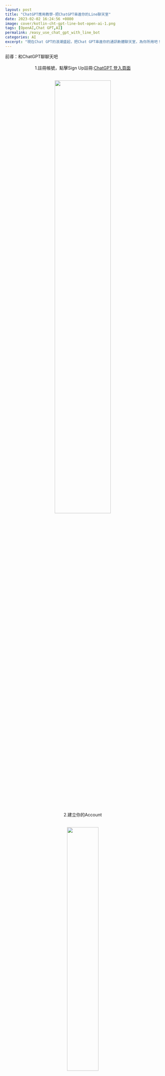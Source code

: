 ```yaml
---
layout: post
title: "ChatGPT應用教學-把ChatGPT串進你的Line聊天室"
date: 2023-02-02 16:24:56 +0800
image: cover/kotlin-cht-gpt-line-bot-open-ai-1.png
tags: [OpenAI,Chat GPT,AI]
permalink: /easy_use_chat_gpt_with_line_bot
categories: AI
excerpt: "現在Chat GPT的浪潮盛起，把Chat GPT串進你的通訊軟體聊天室，為你所用吧！"
---
```



<div class="c-border-main-title">前導：和ChatGPT聊聊天吧</div><br>

<div align="center">
  <div class="c-border-content-title-4">1.註冊帳號，點擊Sign Up註冊:<a href="https://chat.openai.com/auth/login" target="_blank">ChatGPT 登入頁面</a><br></div><br>

  <img src="/images/linebot/line_bot_0000.png" width="60%"/><br><br>
  <div class="c-border-content-title-4">2.建立你的Account</div><br>

  <img src="/images/linebot/line_bot_00000.png" width="45%"/><br><br>
  <div class="c-border-content-title-4">3.開始聊聊天，在下面對話框輸入你要問的問題</div><br>

  <img src="/images/linebot/line_bot_009.png" width="70%"/><br><br>
  <div class="c-border-content-title-4">4.像是...2023年WBC經典賽冠軍預測</div><br>

  <img src="/images/linebot/line_bot_010.png" width="70%"/><br><br>
  <div class="c-border-content-title-4">5.或是...怎麼用Kotlin寫一個預測的程式呢？</div><br>
  <img src="/images/linebot/line_bot_011.png" width="70%"/>
  <img src="/images/linebot/line_bot_012.png" width="70%"/>
  <img src="/images/linebot/line_bot_013.png" width="70%"/>
  <p>&#11014;看起來chatGPT給了一段給身高預測體重的範例，看起來有模有樣</p>

</div>

<h5>這個那麼厲害的AI我們都知道能夠問他千奇百怪的問題，那要怎麼為你所用呢？我們接著看下去...</h5>


<div class="c-border-main-title">試著串接ChatGPT API吧</div>

<div align="center">
  <div class="c-border-content-title-4">
    1.註冊一個賬號並獲取API keys：<a href="https://platform.openai.com/account/api-keys" target="_blank">OpenAI 登入頁面</a>
  </div><br>


  <img src="/images/linebot/line_bot_014.png" width="30%"/><br>
  <p>&#11014;點擊進入後右上角 頭像點進後會有如上圖樣式，點擊View API keys即可</p>
  <img src="/images/linebot/line_bot_015.png" width="60%"/><br><br>
  <p>&#11014;點擊Create new Security key，這個Key是你之後呼叫API使用要確認你身份的一把Key</p>

  <div class="c-border-content-title-4">
    2.接著你可以看官方api文件：
    <a href="https://platform.openai.com/docs/api-reference/models/list" target="_blank">OpenAI api文件</a>  
  </div><br>

  <p>看文件介紹怎麼串，再照文件上說明去串</p>

  <img src="/images/linebot/line_bot_017.png" width="45%"/><br><br>
  <p>不過若是對curl或api請求稍微有經驗了，可以直接找到官方提供的curl範例，去改成你熟悉的語言請求</p>
  <img src="/images/linebot/line_bot_016.png" width="45%"/><br><br>
  <pre style="text-align: left;">
  <code>
  curl https://api.openai.com/v1/completions \
  -H "Content-Type: application/json" \
  -H "Authorization: Bearer $YOUR_API_KEY" \
  -d '{"model": "text-davinci-003", "prompt": "Say this is a test", "temperature": 0, "max_tokens": 7}'
  </code>
  </pre>

    <p class = "table_container">
    &#11014; 快速介紹一下上面這段curl的含義<br>
    1. 我們要發送request的url是https://api.openai.com/v1/completions<br>
    2. 如果要拆成更細可以看成前段https://api.openai.com/ domain name<br>
    跟後段API接口 v1/completions<br>
    3. 中間-H的部分是Header<br>
    Content-Type: application/json主要用途為我們request body的格式要為json<br>
    Authorization: Bearer $YOUR_API_KEY 這個則是你要使用OpenAI提供的API你必需要輸入一個驗證API key<br>
    也就是我們前面產生的key<br>
    4. -d '{....}' 最後面-d是要傳給接口的json格式，{}框框內即要傳的json內容<br>
    5. 簡單json key解釋：<br>
    model ：為chatGPT的模型，官方有提供不同種的模型供串接者使用，<br>
    每個都有最大token，或是收費，甚至可靠性不一，可以自己根據文件來測試：
    <a href="https://platform.openai.com/docs/models/gpt-3" target="_blank">GPT-3 model文件</a><br><br>
    prompt：就是你要問的問題，跟前面你直接輸入到chatGPT網頁版的聊天室一樣，<br>
    只是現在變成你自己用程式去發請求<br>
    max_tokens： 則是你想要這次請求最多可以幾個tokens限制，<br>
    因為官方應該是用tokens數字來收費，<br>
    所以可能可以透過max_tokens來限制，<br>
    每次的請求，可能是讓有長期規劃使用該api的人可以控制流量吧?<br><br>
    （這邊的tokens只是官方用來計算流量計費的一種方式，並非常見用token來驗證的那種token）
    </p>

  <div class="c-border-content-title-4">
      3.至此，你已經取得串接OpenAI接口所需的東西了...    
  </div><br>
  <p>可以開始使用你熟悉的語言來開發API了</p>
  <p>串接 OpenAI API 的 Kotlin 程式</p>

  <script src="https://gist.github.com/KuanChunChen/4bcd72e0ba21a76eb545112113be7cfa.js"></script>

  <p class = "table_container">
  &#11014; 這邊我習慣把各種有可能會覆用的code拉出來寫，ChatGptAPI.kt、ChatGptCompletionRequest.kt、ChatGptCompletionResult.kt...等等<br>
  中間因為沒有要寫太大的專案，就懶得自己寫thread操作了<br>
  先用最簡單用的retrofit內建Callback<br>
  裡面已經幫忙處理UI Thread跟sub Thread的切換了
  </p>

  <script src="https://gist.github.com/KuanChunChen/04e812ff6d93a27e1ba8a91834b2f140.js"></script>
  <p style="text-align:left;">
  &#11014; 這邊主要是用Retrofit把串接接口分離出來
  </p>

  <script src="https://gist.github.com/KuanChunChen/a4b7da41bfe56c408b879fdc8ceac03b.js"></script>
  <p style="text-align:left;">
  &#11014; 這邊就是建立一個http連線的類</p>

  <div class="c-border-content-title-4">
    4.完成上面你就已經成功串接ChatGpt的API啦~
  </div><br>

  <p>現在你只需要再在你呼叫ChatGpt API成功的地方<br>
  去呼叫LineBot聊天室的API就能把返回的消息傳到你實際在使用的Line聊天室內了</p>
</div>



<div class="c-border-main-title">開始建立LineBot帳號</div>


<div class="c-border-content-title-4">
  1.申請Line Bot賬號：首先需要到Line Bot開發者中心申請一個Line Bot賬號，並創建一個新的Line Bot Channel。
</div><br>

點此連結去申請或直接用line帳號登入：[Line Business ID](https://account.line.biz/login?redirectUri=https%3A%2F%2Fdevelopers.line.biz%2Fconsole%2Fchannel%2F1656655880%2Fmessaging-api)

<div align="center">
  <img src="/images/linebot/line_bot_001.png" width="45%"/>
  <img src="/images/linebot/line_bot_002.png" width="45%"/>
</div><br>

<div class="c-border-content-title-4">
  2.配置Line Bot Channel：創建Line Bot Channel後，需要配置Channel基本信息、Webhook、消息API、Line Login等功能。
</div><br>

註冊完後，進入此畫面，點擊Create創建新的聊天室：<br>
<div align="center">
  <img src="/images/linebot/line_bot_003.png" width="50%"/>
  <img src="/images/linebot/line_bot_004.png" width="40%"/>
</div><br>

創建後，來到這個頁面，點擊Create a Messaging API Channel 來開通使用line bot的訊息API：<br>

<div align="center">
  <img src="/images/linebot/line_bot_005.png" width="100%"/>
</div><br>

依照下圖，輸入資料<br>

<div align="center">
  <img src="/images/linebot/line_bot_006.png" width="100%"/>
</div><br>
<div align="center">
  <img src="/images/linebot/line_bot_007.png" width="100%"/>
</div><br>

最後輸入完後<br>
記得在條約打勾後創建<br>

<div align="center">
  <img src="/images/linebot/line_bot_008.png" width="100%"/>
</div><br>

<div class="c-border-content-title-4">
  3.創建完後可以分別在Basic Setting 跟 Messaging API頁面看到你的Channel secret 與Channel access token
</div><br>

這邊兩組key是呼叫linebot相關接口需要的key
<div align="center">
  <img src="/images/linebot/line_bot_018.png" width="100%"/><br><br>
  <img src="/images/linebot/line_bot_019.png" width="100%"/>
</div><br>

<div class="c-border-content-title-4">
  4.接著就是參考參考LineBot官方API文件，看看怎麼串:<a href="https://developers.line.biz/en/docs/messaging-api/sending-messages/#methods-of-sending-message" target="_blank">LineBot Messaging api文件</a>
</div><br>

<div align="center">
  <img src="/images/linebot/line_bot_020.png" width="100%"/><br><br>
</div><br>

<div class="c-border-content-title-4">
  5.至此，你已經取得串接LineBot接口所需的東西了...
</div><br>
<p>可以開始使用你熟悉的語言來開發API了</p>
<p>串接 LineBot API 的 Kotlin 程式</p>
<script src="https://gist.github.com/KuanChunChen/a21b726e6cde1d2f171ca77b66b78abb.js"></script>
<p style="text-align:left;">
&#11014; 這裡跟前面ChatGPT串接的過程一樣，也是使用Retrofit來寫
</p>

<script src="https://gist.github.com/KuanChunChen/371d803d654c0050574da73df02d3f16.js"></script>
<p style="text-align:left;">
&#11014; 拉出來的Line Messaging接口
</p>

<div class="c-border-content-title-4">
  6.到這邊就簡單串完了..可以開始部署代碼到Server上了
</div><br>

可以用一些雲端Server或在自己本地IP架設Server把寫好的代碼放上去<br>
即可開始你的LineBot串接ChatGpt服務<br>
後面則是反覆測試你上線的功能是否有bug、後續維護都是可以注意的地方
剩下就自行去摸索吧，快來試試看！<br>

<h3 align="center">最終成果</h3>
<div align="center">
  <img src="/images/linebot/line_bot_021.png" width="40%"/><br><br>
</div><br>

<div class="c-border-main-title">開發完成後怎麼部署到LineBot內呢？</div>
<div class="c-border-content-title-4">
  1.前面都開發完成了，那你只需要把你的code開放接口跟部署到Server中提供Webhook URL給Line Deverloper 後台就能行了
</div><br>

<p class = "table_container">
這裡就是回到前面去過的<a href="https://developers.line.biz/" target="_blank">Line Deverloper</a><br>
進到Messaging API這個頁面<br>
把你開放的接口輸入進來就行了
</p>
<div align="center">
  <img src="/images/linebot/line_bot_022.png" width="100%"/><br><br>
  <img src="/images/linebot/line_bot_025.png" width="100%"/><br><br>
</div>
<p style="text-align:center;">
&#11014;更新你的url到Line後台</p>


<img src="/images/linebot/line_bot_023.png" width="100%"/>
<p style="text-align:center;">
&#11014;輸入完後，可以確認你的Server是不是通的</p>
<img src="/images/linebot/line_bot_024.png" width="100%"/>
<p style="text-align:center;">
&#11014;點Verify後的結果顯示，若是錯誤則會反饋error code</p>

<div class="c-border-content-title-4">
  2.這邊我用Kotlin的Ktor來開發自己的後端，像是..
</div><br>
<img src="/images/linebot/line_bot_026.png" width="100%"/>
<p style="text-align:center;">
&#11014;開一個/line_callback接口</p>

<div class="c-border-content-title-4">
  3.我推薦一個免費用的線上Server：<a href="https://ngrok.com/" target="_blank">ngrok</a>
</div><br>

<p style="text-align:center;">
因為這個使用門檻低，很適合新手<br>
只需要照著官網文件<br>
幾乎無痛就幫你把本地port轉換成一個對外的Url<br>
相當方便<br></p>

<div align="center">
  <img src="/images/linebot/line_bot_027.png" width="100%"/><br><br>
</div>
<p style="text-align:center;">
&#11014;登入後，看到ngrok的dashboard，這時只需要照上方步驟<br>
1.下載zip安裝<br>
2.在commend line (Linux/mac) / dos(windows) 中複製輸入上方指令<br>
3.最後選一個port轉成對外port即可
</p>


<div class="c-border-content-title-4">
  4.在用ngrok轉換port後，會看到以下畫面
</div><br>

<div align="center">
  <img src="/images/linebot/line_bot_028.png" width="100%"/><br><br>
  <img src="/images/linebot/line_bot_029.png" width="100%"/><br><br>
</div>

<div class="c-border-content-title-4">
  5.再次回到Line Developer後台，輸入url即可完全串好<br>
</div><br>

<div align="center">
  <img src="/images/linebot/line_bot_030.png" width="100%"/><br><br>
</div>

<div class="c-border-content-title-4">
  6.範例程式碼
</div><br>

<div class="card py-4 h-100">
    <div class="card-body text-center">
        <i class="fas fa-map-marked-alt text-primary mb-2"></i>
        <h4 class="text-uppercase m-0">ChatGpt + LineBot</h4>
        <hr class="my-4 mx-auto" />
        <div style="font-size: 1.5em;">
          <a href="https://github.com/KuanChunChen/Chat-gpt-with-line-bot-messaging-exmaple">Sample Code</a>
        </div>
    </div>
</div>
